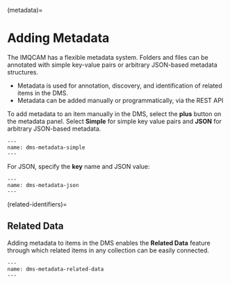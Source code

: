 (metadata)=
# Adding Metadata

The IMQCAM has a flexible metadata system. Folders and files can be
annotated with simple key-value pairs or arbitrary JSON-based metadata
structures. 

* Metadata is used for annotation, discovery, and identification of related items
in the DMS.
* Metadata can be added manually or programmatically, via the REST API


To add metadata to an item manually in the DMS, select the **plus** button on the
metadata panel. Select **Simple** for simple key value pairs and **JSON** for
arbitrary JSON-based metadata.

```{figure} images/htmdec-metadata-simple.png
---
name: dms-metadata-simple
---
```

For JSON, specify the **key** name and JSON value:

```{figure} images/htmdec-metadata-json.png
---
name: dms-metadata-json
---
```

(related-identifiers)=
## Related Data

Adding metadata to items in the DMS enables the **Related Data** feature through
which related items in any collection can be easily connected.

```{figure} images/htmdec-metadata-related-data.png
---
name: dms-metadata-related-data
---
```
